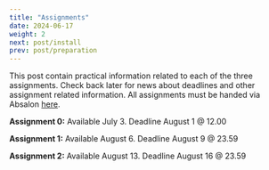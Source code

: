 ```yaml
---
title: "Assignments"
date: 2024-06-17
weight: 2
next: post/install
prev: post/preparation
---
```

This post contain practical information related to each of the three assignments. Check back later for news about deadlines and other assignment related information. All assignments must be handed via Absalon [here](https://absalon.ku.dk/courses/73894/assignments).

**Assignment 0:** Available July 3. Deadline August 1 @ 12.00

**Assignment 1:** Available August 6. Deadline August 9 @ 23.59

**Assignment 2:** Available August 13. Deadline August 16 @ 23.59
